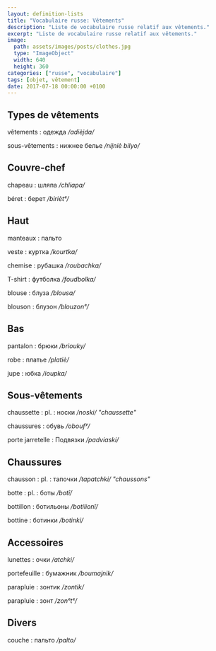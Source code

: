 ```yaml
---
layout: definition-lists
title: "Vocabulaire russe: Vêtements"
description: "Liste de vocabulaire russe relatif aux vêtements."
excerpt: "Liste de vocabulaire russe relatif aux vêtements."
image:
  path: assets/images/posts/clothes.jpg
  type: "ImageObject"
  width: 640
  height: 360
categories: ["russe", "vocabulaire"]
tags: [objet, vêtement]
date: 2017-07-18 00:00:00 +0100
---
```


## Types de vêtements

vêtements
: одежда
*/adièjda/*

sous-vêtements
: нижнее белье
*/nijniè bilyo/*


## Couvre-chef

chapeau
: шляпа
*/chliapa/*

béret
: берет
*/biriètᵉ/*


## Haut

manteaux
: пальто

veste
: куртка
*/kourtka/*

chemise
: рубашка
*/roubachka/*

T-shirt
: футболка
*/foudbolka/*

blouse
: блуза
*/blousa/*

blouson
: блузон
*/blouzonᵉ/*


## Bas

pantalon
: брюки
*/briouky/*

robe
: платье
*/platiè/*

jupe
: юбка
*/ioupka/*


## Sous-vêtements

chaussette
: pl.
  : носки
  */noski/ "chaussette"*

chaussures
: обувь
*/oboufʸ/*

porte jarretelle
: Подвязки
*/padviaski/*


## Chaussures

chausson
: pl.
  : тапочки
  */tapatchki/ "chaussons"*

botte
: pl.
  : боты
  */botî/*

bottillon
: ботильоны
*/botilionî/*

bottine
: ботинки
*/botinki/*


## Accessoires

lunettes
: очки
*/atchki/*

portefeuille
: бумажник
*/boumajnik/*

parapluie
: зонтик
*/zontik/*

parapluie
: зонт
*/zonᵉtᵉ/*

## Divers

couche
: пальто
*/palto/*
